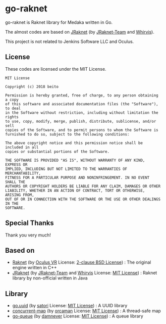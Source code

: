 # go-raknet

go-raknet is Raknet library for Medaka written in Go.

The almost codes are based on [JRaknet](https://github.com/JRakNet/JRakNet) (by [JRaknet-Team](https://github.com/JRakNet) and [Whirvis](https://github.com/Whirvis)).

This project is not related to Jenkins Software LLC and Oculus.

## License

These codes are licensed under the MIT License.

    MIT License

    Copyright (c) 2018 beito

    Permission is hereby granted, free of charge, to any person obtaining a copy
    of this software and associated documentation files (the "Software"), to deal
    in the Software without restriction, including without limitation the rights
    to use, copy, modify, merge, publish, distribute, sublicense, and/or sell
    copies of the Software, and to permit persons to whom the Software is
    furnished to do so, subject to the following conditions:

    The above copyright notice and this permission notice shall be included in all
    copies or substantial portions of the Software.

    THE SOFTWARE IS PROVIDED "AS IS", WITHOUT WARRANTY OF ANY KIND, EXPRESS OR
    IMPLIED, INCLUDING BUT NOT LIMITED TO THE WARRANTIES OF MERCHANTABILITY,
    FITNESS FOR A PARTICULAR PURPOSE AND NONINFRINGEMENT. IN NO EVENT SHALL THE
    AUTHORS OR COPYRIGHT HOLDERS BE LIABLE FOR ANY CLAIM, DAMAGES OR OTHER
    LIABILITY, WHETHER IN AN ACTION OF CONTRACT, TORT OR OTHERWISE, ARISING FROM,
    OUT OF OR IN CONNECTION WITH THE SOFTWARE OR THE USE OR OTHER DEALINGS IN THE
    SOFTWARE.

## Special Thanks

Thank you very much!

## Based on

- [Raknet](https://github.com/facebookarchive/RakNet) (by [Oculus VR](https://github.com/OculusVR/) License: [2-clause BSD License](https://opensource.org/licenses/BSD-2-Clause)) : The original engine written in C++
- [JRaknet](https://github.com/JRakNet/JRakNet) (by [JRaknet-Team](https://github.com/JRakNet) and [Whirvis](https://github.com/Whirvis) License: [MIT License](https://opensource.org/licenses/mit-license.php)) : Raknet library by non-official written in Java

## Library

- [go.uuid](https://github.com/satori/go.uuid) (by [satori](https://github.com/satori) License: [MIT License](https://opensource.org/licenses/mit-license.php)) : A UUID library
- [concurrent-map](https://github.com/orcaman/concurrent-map) (by [orcaman](https://github.com/orcaman) License: [MIT License](https://opensource.org/licenses/mit-license.php)) : A thread-safe map
- [go-queue](https://github.com/damnever/goqueue) (by [damnever](https://github.com/damnever) License: [MIT License](https://opensource.org/licenses/mit-license.php)) : A queue library